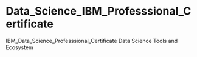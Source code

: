 # Data_Science_IBM_Professsional_Certificate
IBM_Data_Science_Professsional_Certificate
Data Science Tools and Ecosystem
